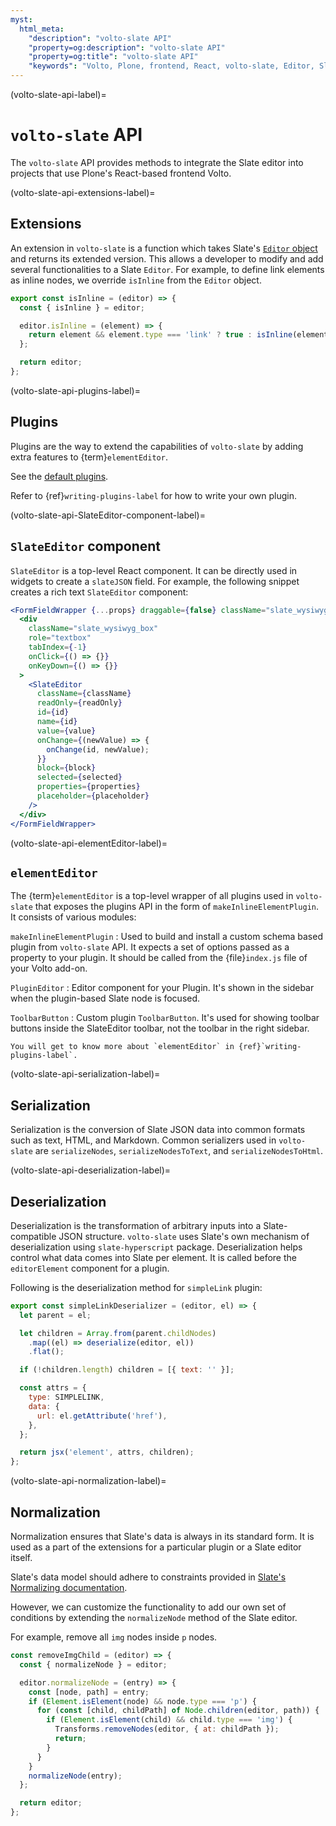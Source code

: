 ```yaml
---
myst:
  html_meta:
    "description": "volto-slate API"
    "property=og:description": "volto-slate API"
    "property=og:title": "volto-slate API"
    "keywords": "Volto, Plone, frontend, React, volto-slate, Editor, Slate, API"
---
```


(volto-slate-api-label)=

# `volto-slate` API

The `volto-slate` API provides methods to integrate the Slate editor into projects that use Plone's React-based frontend Volto.


(volto-slate-api-extensions-label)=

## Extensions

An extension in `volto-slate` is a function which takes Slate's [`Editor` object](https://docs.slatejs.org/concepts/07-editor) and returns its extended version.
This allows a developer to modify and add several functionalities to a Slate `Editor`.
For example, to define link elements as inline nodes, we override `isInline` from the `Editor` object.

```js
export const isInline = (editor) => {
  const { isInline } = editor;

  editor.isInline = (element) => {
    return element && element.type === 'link' ? true : isInline(element);
  };

  return editor;
};
```


(volto-slate-api-plugins-label)=

## Plugins

Plugins are the way to extend the capabilities of `volto-slate` by adding extra features to {term}`elementEditor`.

See the [default plugins](https://github.com/plone/volto/tree/main/packages/volto-slate/src/editor/plugins).

Refer to {ref}`writing-plugins-label` for how to write your own plugin.


(volto-slate-api-SlateEditor-component-label)=

## `SlateEditor` component

`SlateEditor` is a top-level React component.
It can be directly used in widgets to create a `slateJSON` field.
For example, the following snippet creates a rich text `SlateEditor` component:

```jsx
<FormFieldWrapper {...props} draggable={false} className="slate_wysiwyg">
  <div
    className="slate_wysiwyg_box"
    role="textbox"
    tabIndex={-1}
    onClick={() => {}}
    onKeyDown={() => {}}
  >
    <SlateEditor
      className={className}
      readOnly={readOnly}
      id={id}
      name={id}
      value={value}
      onChange={(newValue) => {
        onChange(id, newValue);
      }}
      block={block}
      selected={selected}
      properties={properties}
      placeholder={placeholder}
    />
  </div>
</FormFieldWrapper>
```


(volto-slate-api-elementEditor-label)=

## `elementEditor`

The {term}`elementEditor` is a top-level wrapper of all plugins used in `volto-slate` that exposes the plugins API in the form of `makeInlineElementPlugin`.
It consists of various modules:

`makeInlineElementPlugin`
:   Used to build and install a custom schema based plugin from `volto-slate` API.
    It expects a set of options passed as a property to your plugin.
    It should be called from the {file}`index.js` file of your Volto add-on.

`PluginEditor`
:   Editor component for your Plugin.
    It's shown in the sidebar when the plugin-based Slate node is focused.

`ToolbarButton`
:   Custom plugin `ToolbarButton`.
    It's used for showing toolbar buttons inside the SlateEditor toolbar, not the toolbar in the right sidebar.

```{note}
You will get to know more about `elementEditor` in {ref}`writing-plugins-label`.
```


(volto-slate-api-serialization-label)=

## Serialization

Serialization is the conversion of Slate JSON data into common formats such as text, HTML, and Markdown.
Common serializers used in `volto-slate` are `serializeNodes`, `serializeNodesToText`, and `serializeNodesToHtml`.


(volto-slate-api-deserialization-label)=

## Deserialization

Deserialization is the transformation of arbitrary inputs into a Slate-compatible JSON structure.
`volto-slate` uses Slate's own mechanism of deserialization using `slate-hyperscript` package.
Deserialization helps control what data comes into Slate per element.
It is called before the `editorElement` component for a plugin.

Following is the deserialization method for `simpleLink` plugin:

```js
export const simpleLinkDeserializer = (editor, el) => {
  let parent = el;

  let children = Array.from(parent.childNodes)
    .map((el) => deserialize(editor, el))
    .flat();

  if (!children.length) children = [{ text: '' }];

  const attrs = {
    type: SIMPLELINK,
    data: {
      url: el.getAttribute('href'),
    },
  };

  return jsx('element', attrs, children);
};
```


(volto-slate-api-normalization-label)=

## Normalization

Normalization ensures that Slate's data is always in its standard form.
It is used as a part of the extensions for a particular plugin or a Slate editor itself.

Slate's data model should adhere to constraints provided in [Slate's Normalizing documentation](https://docs.slatejs.org/concepts/11-normalizing#built-in-constraints).

However, we can customize the functionality to add our own set of conditions by extending the `normalizeNode` method of the Slate editor.

For example, remove all `img` nodes inside `p` nodes.

```js
const removeImgChild = (editor) => {
  const { normalizeNode } = editor;

  editor.normalizeNode = (entry) => {
    const [node, path] = entry;
    if (Element.isElement(node) && node.type === 'p') {
      for (const [child, childPath] of Node.children(editor, path)) {
        if (Element.isElement(child) && child.type === 'img') {
          Transforms.removeNodes(editor, { at: childPath });
          return;
        }
      }
    }
    normalizeNode(entry);
  };

  return editor;
};
```
